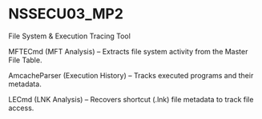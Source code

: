# NSSECU03_MP2

File System & Execution Tracing Tool


MFTECmd (MFT Analysis) – Extracts file system activity from the Master File Table.


AmcacheParser (Execution History) – Tracks executed programs and their metadata.


LECmd (LNK Analysis) – Recovers shortcut (.lnk) file metadata to track file access.
